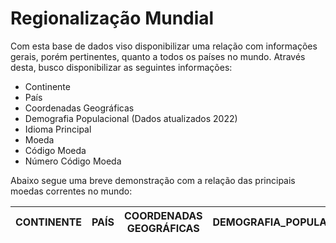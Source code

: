 # Regionalização Mundial

Com esta base de dados viso disponibilizar uma relação com informações gerais, porém pertinentes, quanto a todos os países no mundo. Através desta, busco disponibilizar as seguintes informações: 
- Continente
- País
- Coordenadas Geográficas
- Demografia Populacional (Dados atualizados 2022)
- Idioma Principal
- Moeda
- Código Moeda
- Número Código Moeda 

Abaixo segue uma breve demonstração com a relação das principais moedas correntes no mundo:

| CONTINENTE | PAÍS | COORDENADAS GEOGRÁFICAS | DEMOGRAFIA_POPULACIONAL | IDIOMA_PRINCIPAL | MOEDA | CÓDIGO_MOEDA | NÚMERO_CÓDIGO_MOEDA |
| :---: | :---: | :---: | :---: | :---: | :---: | :---: | :---: |

